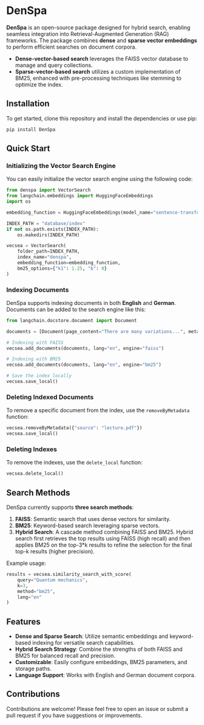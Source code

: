 # DenSpa

**DenSpa** is an open-source package designed for hybrid search, enabling seamless integration into Retrieval-Augmented Generation (RAG) frameworks. The package combines **dense** and **sparse vector embeddings** to perform efficient searches on document corpora.  

- **Dense-vector-based search** leverages the FAISS vector database to manage and query collections.  
- **Sparse-vector-based search** utilizes a custom implementation of BM25, enhanced with pre-processing techniques like stemming to optimize the index.  

## Installation

To get started, clone this repository and install the dependencies or use pip:  
```bash
pip install DenSpa
```

## Quick Start

### Initializing the Vector Search Engine
You can easily initialize the vector search engine using the following code:  

```python
from denspa import VectorSearch
from langchain.embeddings import HuggingFaceEmbeddings
import os

embedding_function = HuggingFaceEmbeddings(model_name="sentence-transformers/all-mpnet-base-v2")

INDEX_PATH = "database/index"
if not os.path.exists(INDEX_PATH):
    os.makedirs(INDEX_PATH)

vecsea = VectorSearch(
    folder_path=INDEX_PATH,
    index_name="denspa",
    embedding_function=embedding_function,
    bm25_options={"k1": 1.25, "b": 0}
)
```

### Indexing Documents
DenSpa supports indexing documents in both **English** and **German**. Documents can be added to the search engine like this:

```python
from langchain.docstore.document import Document

documents = [Document(page_content="There are many variations...", metadata={"source": "lecture.pdf"})]

# Indexing with FAISS
vecsea.add_documents(documents, lang="en", engine="faiss")

# Indexing with BM25
vecsea.add_documents(documents, lang="en", engine="bm25")

# Save the index locally
vecsea.save_local()
```

### Deleting Indexed Documents
To remove a specific document from the index, use the `removeByMetadata` function:

```python
vecsea.removeByMetadata({"source": "lecture.pdf"})
vecsea.save_local()
```

### Deleting Indexes
To remove the indexes, use the `delete_local` function:

```python
vecsea.delete_local()
```

## Search Methods

DenSpa currently supports **three search methods**:  

1. **FAISS**: Semantic search that uses dense vectors for similarity.  
2. **BM25**: Keyword-based search leveraging sparse vectors.  
3. **Hybrid Search**: A cascade method combining FAISS and BM25. Hybrid search first retrieves the top results using FAISS (high recall) and then applies BM25 on the top-3*k results to refine the selection for the final top-k results (higher precision).  

Example usage:  
```python
results = vecsea.similarity_search_with_score(
    query="Quantum mechanics",
    k=3,
    method="bm25",
    lang="en"
)
```

## Features
- **Dense and Sparse Search**: Utilize semantic embeddings and keyword-based indexing for versatile search capabilities.  
- **Hybrid Search Strategy**: Combine the strengths of both FAISS and BM25 for balanced recall and precision.  
- **Customizable**: Easily configure embeddings, BM25 parameters, and storage paths.  
- **Language Support**: Works with English and German document corpora.  

## Contributions
Contributions are welcome! Please feel free to open an issue or submit a pull request if you have suggestions or improvements.
